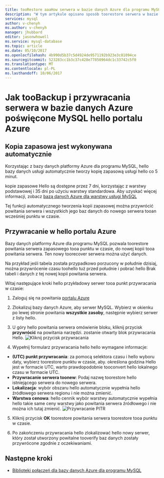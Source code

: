 ```yaml
---
title: tooRestore aaaHow serwera w bazie danych Azure dla programu MySQL | Dokumentacja firmy Microsoft
description: "W tym artykule opisano sposób toorestore serwera w bazie danych Azure poświęcone MySQL hello portalu Azure."
services: mysql
author: v-chenyh
ms.author: v-chenyh
manager: jhubbard
editor: jasonwhowell
ms.service: mysql-database
ms.topic: article
ms.date: 05/10/2017
ms.openlocfilehash: 4b990d5b37c5d4924de9571192b923e3c81094ce
ms.sourcegitcommit: 523283cc1b3c37c428e77850964dc1c33742c5f0
ms.translationtype: MT
ms.contentlocale: pl-PL
ms.lasthandoff: 10/06/2017
---
```

# <a name="how-toobackup-and-restore-a-server-in-azure-database-for-mysql-using-hello-azure-portal"></a>Jak tooBackup i przywracania serwera w bazie danych Azure poświęcone MySQL hello portalu Azure

## <a name="backup-happens-automatically"></a>Kopia zapasowa jest wykonywana automatycznie
Korzystając z bazy danych platformy Azure dla programu MySQL, hello bazy danych usługi automatycznie tworzy kopię zapasową usługi hello co 5 minut. 

kopie zapasowe Hello są dostępne przez 7 dni, korzystając z warstwy podstawowej i 35 dni po użyciu warstwy standardowa. Aby uzyskać więcej informacji, zobacz [bazą danych Azure dla warstwy usługi MySQL](concepts-service-tiers.md)

Tej funkcji automatycznego tworzenia kopii zapasowej można przywrócić powitania serwera i wszystkich jego baz danych do nowego serwera tooan wcześniej punktu w czasie.

## <a name="restore-in-hello-azure-portal"></a>Przywracanie w hello portalu Azure
Bazy danych platformy Azure dla programu MySQL pozwala toorestore powitania serwera zapasowego tooa punktu w czasie, do nowej kopii tooa powitania serwera. Ten nowy toorecover serwera można użyć danych. 

Na przykład jeśli tabela została przypadkowo porzucony w południe dzisiaj, można przywrócenie czasu toohello tuż przed południe i pobrać hello Brak tabeli i danych z tej nowej kopii powitania serwera.

Witaj następujące kroki hello przykładowy serwer tooa punkt przywracania w czasie:

1. Zaloguj się na powitania [portalu Azure](https://portal.azure.com/)

2. Zlokalizuj bazy danych Azure, aby serwer MySQL. Wybierz w okienku po lewej stronie powitania **wszystkie zasoby**, następnie wybierz serwer z listy hello.

3.  U góry hello powitania serwera omówienie bloku, kliknij przycisk **przywrócić** na powitania narzędzi. zostanie otwarty blok przywracania Hello.
![Kliknij przycisk przywracania](./media/howto-restore-server-portal/click-restore-button.png)

4. Wypełnij formularz przywracania hello hello wymagane informacje:

- **(UTC) punkt przywracania**: za pomocą selektora czasu i hello wyboru daty, wybierz toorestore punktu w czasie, aby. określona godzina Hello jest w formacie UTC, warto prawdopodobnie tooconvert hello lokalnego czasu w formacie UTC.
- **Przywracanie serwera toonew**: Podaj nazwę toorestore hello istniejącego serwera do nowego serwera.
- **Lokalizacja**: wybór obszaru hello automatycznie wypełnia hello źródłowego serwera regionu i nie można zmienić.
- **Warstwa cenowa**: hello cennik wybór warstwy automatycznie wypełnia hello takie same ceny warstwy jako powitania serwera źródłowego i nie można ich tutaj zmienić. 
![Przywracanie PITR](./media/howto-restore-server-portal/pitr-restore.png)

5. Kliknij przycisk **OK** toorestore powitania serwera toorestore tooa punktu w czasie. 

6. Po zakończeniu przywracania hello zlokalizować hello nowy serwer, który został utworzony powitalne tooverify baz danych zostały przywrócone zgodnie z oczekiwaniami.

## <a name="next-steps"></a>Następne kroki
- [Biblioteki połączeń dla bazy danych Azure dla programu MySQL](concepts-connection-libraries.md)